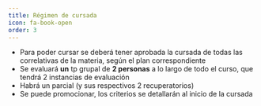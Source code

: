 ```yaml
---
title: Régimen de cursada
icon: fa-book-open
order: 3
---
```


- Para poder cursar se deberá tener aprobada la cursada de todas las correlativas de la materia, según el plan correspondiente
- Se evaluará **un** tp grupal de **2 personas** a lo largo de todo el curso, que tendrá 2 instancias de evaluación
- Habrá un parcial (y sus respectivos 2 recuperatorios)
- Se puede promocionar, los criterios se detallarán al inicio de la cursada

